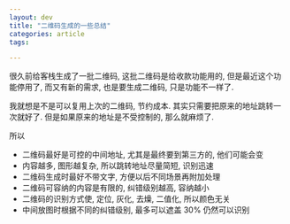 ```yaml
---
layout: dev
title: "二维码生成的一些总结"
categories: article
tags: 

---
```


很久前给客栈生成了一批二维码, 这批二维码是给收款功能用的, 但是最近这个功能停用了, 而又有新的需求, 也是要生成二维码, 只是功能不一样了.

我就想是不是可以复用上次的二维码, 节约成本. 其实只需要把原来的地址跳转一次就好了. 但是如果原来的地址是不受控制的, 那么就麻烦了.

所以

- 二维码最好是可控的中间地址, 尤其是最终要到第三方的, 他们可能会变
- 内容越多, 图形越复杂, 所以跳转地址尽量简短, 识别迅速
- 二维码生成时最好不带文字, 方便以后不同场景再附加处理
- 二维码可容纳的内容是有限的, 纠错级别越高, 容纳越小
- 二维码的识别方式使, 定位, 灰化, 去燥, 二值化, 所以颜色无关
- 中间放图时根据不同的纠错级别, 最多可以遮盖 30% 仍然可以识别


